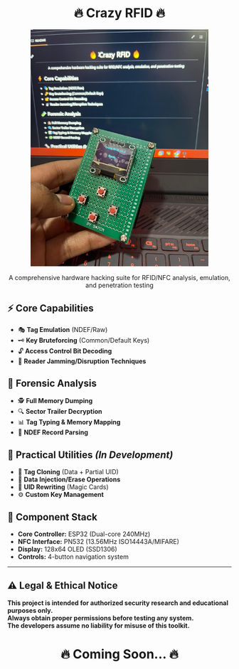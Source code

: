 <h1 align="center">🔥 Crazy RFID 🔥</h1>

<p align="center">
  <img src="image.jpg"  width="400">
</p>

<p align="center">
A comprehensive hardware hacking suite for RFID/NFC analysis, emulation, and penetration testing
</p>

## ⚡ Core Capabilities
- 🎭 **Tag Emulation** (NDEF/Raw)
- 🗝️ **Key Bruteforcing** (Common/Default Keys)
- 🔓 **Access Control Bit Decoding**
- 📡 **Reader Jamming/Disruption Techniques**

## 🧪 Forensic Analysis
- 🕵️ **Full Memory Dumping**
- 🔍 **Sector Trailer Decryption**
- 📊 **Tag Typing & Memory Mapping**
- 🧩 **NDEF Record Parsing**

## 🔧 Practical Utilities *(In Development)*
- 🧬 **Tag Cloning** (Data + Partial UID)
- 💾 **Data Injection/Erase Operations**
- 📛 **UID Rewriting** (Magic Cards)
- ⚙️ **Custom Key Management**

## 🧱 Component Stack
- **Core Controller:** ESP32 (Dual-core 240MHz)
- **NFC Interface:** PN532 (13.56MHz ISO14443A/MIFARE)
- **Display:** 128x64 OLED (SSD1306)
- **Controls:** 4-button navigation system

---

## ⚠️ Legal & Ethical Notice

**This project is intended for authorized security research and educational purposes only.**  
**Always obtain proper permissions before testing any system.**  
**The developers assume no liability for misuse of this toolkit.**

<h1 align="center">🔥 Coming Soon... 🔥</h1>
